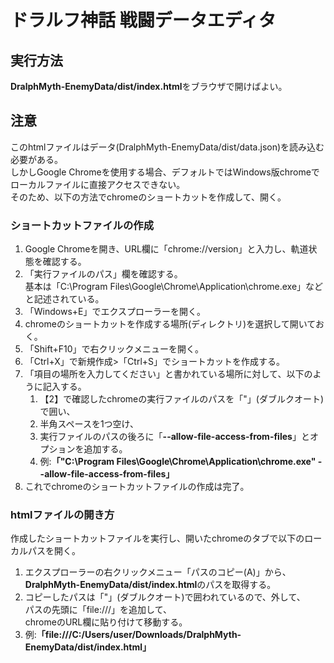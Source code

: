 # ドラルフ神話 戦闘データエディタ
## 実行方法
**DralphMyth-EnemyData/dist/index.html**をブラウザで開けばよい。  
## 注意
このhtmlファイルはデータ(DralphMyth-EnemyData/dist/data.json)を読み込む必要がある。  
しかしGoogle Chromeを使用する場合、デフォルトではWindows版chromeでローカルファイルに直接アクセスできない。  
そのため、以下の方法でchromeのショートカットを作成して、開く。  
### ショートカットファイルの作成
1. Google Chromeを開き、URL欄に「chrome://version」と入力し、軌道状態を確認する。
1. 「実行ファイルのパス」欄を確認する。  
基本は「C:\Program Files\Google\Chrome\Application\chrome.exe」などと記述されている。
1. 「Windows+E」でエクスプローラーを開く。
1. chromeのショートカットを作成する場所(ディレクトリ)を選択して開いておく。
1. 「Shift+F10」で右クリックメニューを開く。
1. 「Ctrl+X」で新規作成>「Ctrl+S」でショートカットを作成する。
1. 「項目の場所を入力してください」と書かれている場所に対して、以下のように記入する。  
    1. 【2】で確認したchromeの実行ファイルのパスを「"」(ダブルクオート)で囲い、
    1. 半角スペースを1つ空け、
    1. 実行ファイルのパスの後ろに「**--allow-file-access-from-files**」とオプションを追加する。  
    1. 例:**「"C:\Program Files\Google\Chrome\Application\chrome.exe" --allow-file-access-from-files」**
1. これでchromeのショートカットファイルの作成は完了。
### htmlファイルの開き方  
作成したショートカットファイルを実行し、開いたchromeのタブで以下のローカルパスを開く。
1. エクスプローラーの右クリックメニュー「パスのコピー(A)」から、**DralphMyth-EnemyData/dist/index.html**のパスを取得する。
1. コピーしたパスは「"」(ダブルクオート)で囲われているので、外して、  
パスの先頭に「file:///」を追加して、  
chromeのURL欄に貼り付けて移動する。
1. 例:**「file:///C:/Users/user/Downloads/DralphMyth-EnemyData/dist/index.html」**